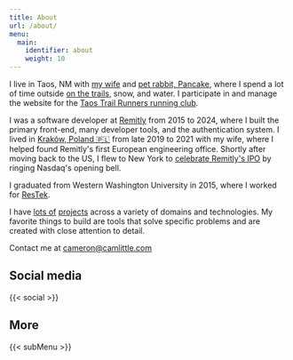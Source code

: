 ```yaml
---
title: About
url: /about/
menu: 
  main:
    identifier: about
    weight: 10
---
```


I live in Taos, NM with [my wife](https://aishalittle.com) and [pet rabbit, Pancake](https://content.camlittle.com/2023-10-09-export-pancake-2.jpg), where I spend a lot of time outside [on the trails](https://www.strava.com/athletes/14856714), snow, and water. I participate in and manage the website for the [Taos Trail Runners running club](https://taostrailrunners.com).

I was a software developer at [Remitly](https://en.wikipedia.org/wiki/Remitly) from 2015 to 2024, where I built the primary front-end, many developer tools, and the authentication system. I lived in [Kraków, Poland 🇵🇱](https://aackleinkrakow.blogspot.com) from late 2019 to 2021 with my wife, where I helped found Remitly's first European engineering office. Shortly after moving back to the US, I flew to New York to [celebrate Remitly's IPO](https://content.camlittle.com/90550116-mo_092321216.jpeg) by ringing Nasdaq's opening bell.

I graduated from Western Washington University in 2015, where I worked for [ResTek](https://web.archive.org/web/20150423102116/http://restek.wwu.edu/).

I have [lots of](/tags/project/) [projects](/projects/) across a variety of domains and technologies. My favorite things to build are tools that solve specific problems and are created with close attention to detail.

Contact me at <cameron@camlittle.com>

## Social media

{{< social >}}

## More

{{< subMenu >}}
